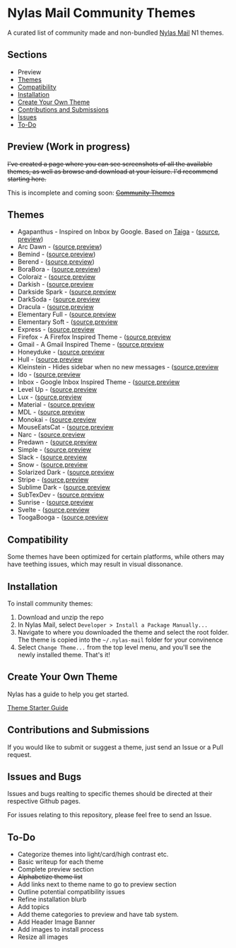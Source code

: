 # Nylas Mail Community Themes
A curated list of community made and non-bundled [Nylas Mail](https://github.com/nylas/nylas-mail) N1 themes.

## Sections
* Preview
* [Themes](https://github.com/Sgouws/nylas-mail-community-themes#themes)
* [Compatibility](https://github.com/Sgouws/nylas-mail-community-themes#compatibility)
* [Installation](https://github.com/Sgouws/nylas-mail-community-themes#installation)
* [Create Your Own Theme](https://github.com/Sgouws/nylas-mail-community-themes#create-your-own-theme)
* [Contributions and Submissions](https://github.com/Sgouws/nylas-mail-community-themes#contributions-and-submissions)
* [Issues](https://github.com/Sgouws/nylas-mail-community-themes#issues)
* [To-Do](https://github.com/Sgouws/nylas-mail-community-themes#to-do)


## Preview (Work in progress)
~~I've created a page where you can see screenshots of all the available themes, as well as browse and download at your leisure. I'd recommend starting here.~~

This is incomplete and coming soon:
~~[Community Themes](https://sgouws.github.io/nylas-mail-community-themes/)~~

## Themes
* Agapanthus - Inspired on Inbox by Google. Based on [Taiga](https://github.com/noahbuscher/N1-Taiga) - ([source](https://github.com/taniadaniela/n1-agapanthus), [preview](https://sgouws.github.io/nylas-mail-community-themes/))
* Arc Dawn - ([source](https://github.com/varlesh/Nylas-Arc-Dark-Theme),[preview](https://sgouws.github.io/nylas-mail-community-themes/))
* Bemind - ([source](https://github.com/bemindinteractive/Bemind-N1-Theme),[preview](https://sgouws.github.io/nylas-mail-community-themes/))
* Berend - ([source](https://github.com/Frique/N1-Berend),[preview](https://sgouws.github.io/nylas-mail-community-themes/))
* BoraBora - ([source](https://github.com/arimai/N1-BoraBora),[preview](https://sgouws.github.io/nylas-mail-community-themes/))
* Coloraiz - ([source](https://github.com/webeproject/Coloraiz-Theme-N1),[preview](https://sgouws.github.io/nylas-mail-community-themes/)
* Darkish - ([source](https://github.com/dyrnade/N1-Darkish),[preview](https://sgouws.github.io/nylas-mail-community-themes/)
* Darkside Spark - ([source](https://github.com/ronilaukkarinen/ui-darkside-spark),[preview](https://sgouws.github.io/nylas-mail-community-themes/)
* DarkSoda  - ([source](https://github.com/adambullmer/N1-theme-DarkSoda),[preview](https://sgouws.github.io/nylas-mail-community-themes/)
* Dracula  - ([source](https://github.com/dracula/nylas-n1),[preview](https://sgouws.github.io/nylas-mail-community-themes/)
* Elementary Full - ([source](https://github.com/edipox/elementary-nylas),[preview](https://sgouws.github.io/nylas-mail-community-themes/)
* Elementary Soft - ([source](https://github.com/edipox/elementary-nylas),[preview](https://sgouws.github.io/nylas-mail-community-themes/)
* Express - ([source](https://github.com/oeaeee/n1-express),[preview](https://sgouws.github.io/nylas-mail-community-themes/)
* Firefox - A Firefox Inspired Theme - ([source](https://github.com/darshandsoni/n1-firefox-theme),[preview](https://sgouws.github.io/nylas-mail-community-themes/)
* Gmail - A Gmail Inspired Theme - ([source](https://github.com/dregitsky/n1-gmail-theme),[preview](https://sgouws.github.io/nylas-mail-community-themes/)
* Honeyduke - ([source](https://github.com/arimai/n1-honeyduke),[preview](https://sgouws.github.io/nylas-mail-community-themes/)
* Hull - ([source](https://github.com/unity/n1-hull),[preview](https://sgouws.github.io/nylas-mail-community-themes/)
* Kleinstein - Hides sidebar when no new messages  - ([source](https://github.com/diklein/Kleinstein),[preview](https://sgouws.github.io/nylas-mail-community-themes/)
* Ido - ([source](https://github.com/edipox/n1-ido),[preview](https://sgouws.github.io/nylas-mail-community-themes/)
* Inbox - Google Inbox Inspired Theme - ([source](https://github.com/himanshu-dixit/Inbox-Theme-For-Nylas-N1),[preview](https://sgouws.github.io/nylas-mail-community-themes/)
* Level Up - ([source](https://github.com/stolinski/level-up-nylas-n1-theme),[preview](https://sgouws.github.io/nylas-mail-community-themes/)
* Lux - ([source](https://github.com/breitigan/Lux-N1-Theme),[preview](https://sgouws.github.io/nylas-mail-community-themes/)
* Material - ([source](https://github.com/jackiehluo/n1-material),[preview](https://sgouws.github.io/nylas-mail-community-themes/)
* MDL - ([source](https://github.com/Rawnly/n1-mdl),[preview](https://sgouws.github.io/nylas-mail-community-themes/)
* Monokai - ([source](https://github.com/dcondrey/n1-monokai),[preview](https://sgouws.github.io/nylas-mail-community-themes/)
* MouseEatsCat - ([source](https://github.com/MouseEatsCat/MouseEatsCat-N1),[preview](https://sgouws.github.io/nylas-mail-community-themes/)
* Narc - ([source](https://github.com/hugolabe/N1-Narc),[preview](https://sgouws.github.io/nylas-mail-community-themes/)
* Predawn - ([source](https://github.com/adambmedia/N1-Predawn),[preview](https://sgouws.github.io/nylas-mail-community-themes/)
* Simple - ([source](https://github.com/rdunk/N1-Simple),[preview](https://sgouws.github.io/nylas-mail-community-themes/)
* Slack - ([source](https://github.com/jodyheavener/N1-Slack),[preview](https://sgouws.github.io/nylas-mail-community-themes/)
* Snow - ([source](https://github.com/Wattenberger/N1-snow-theme),[preview](https://sgouws.github.io/nylas-mail-community-themes/)
* Solarized Dark - ([source](https://github.com/NSHenry/N1-Solarized-Dark),[preview](https://sgouws.github.io/nylas-mail-community-themes/)
* Stripe - ([source](https://github.com/oeaeee/n1-stripe),[preview](https://sgouws.github.io/nylas-mail-community-themes/)
* Sublime Dark - ([source](https://github.com/rishabhkesarwani/Nylas-Sublime-Dark-Theme),[preview](https://sgouws.github.io/nylas-mail-community-themes/)
* SubTexDev - ([source](https://github.com/Shadave/Nylas-N1-Theme---SubTexDev),[preview](https://sgouws.github.io/nylas-mail-community-themes/)
* Sunrise - ([source](https://github.com/jackiehluo/n1-sunrise),[preview](https://sgouws.github.io/nylas-mail-community-themes/)
* Svelte - ([source](https://github.com/zacs/N1-Svelte),[preview](https://sgouws.github.io/nylas-mail-community-themes/)
* ToogaBooga - ([source](https://github.com/brycedorn/N1-ToogaBooga),[preview](https://sgouws.github.io/nylas-mail-community-themes/)

## Compatibility
Some themes have been optimized for certain platforms, while others may have teething issues, which may result in visual dissonance.

## Installation

To install community themes:


1. Download and unzip the repo
2. In Nylas Mail, select `Developer > Install a Package Manually... `
3. Navigate to where you downloaded the theme and select the root folder. The theme is copied into the `~/.nylas-mail` folder for your convinence
5. Select `Change Theme...` from the top level menu, and you'll see the newly installed theme. That's it!

## Create Your Own Theme
Nylas has a guide to help you get started.

[Theme Starter Guide](https://github.com/nylas/nylas-mail-theme-starter)

## Contributions and Submissions
If you would like to submit or suggest a theme, just send an Issue or a Pull request.

## Issues and Bugs
Issues and bugs realting to specific themes should be directed at their respective Github pages.

For issues relating to this repository, please feel free to send an Issue.

## To-Do
* Categorize themes into light/card/high contrast etc.
* Basic writeup for each theme
* Complete preview section
* ~~Alphabetize theme list~~
* Add links next to theme name to go to preview section
* Outline potential compatibility issues
* Refine installation blurb
* Add topics
* Add theme categories to preview and have tab system.
* Add Header Image Banner
* Add images to install process
* Resize all images